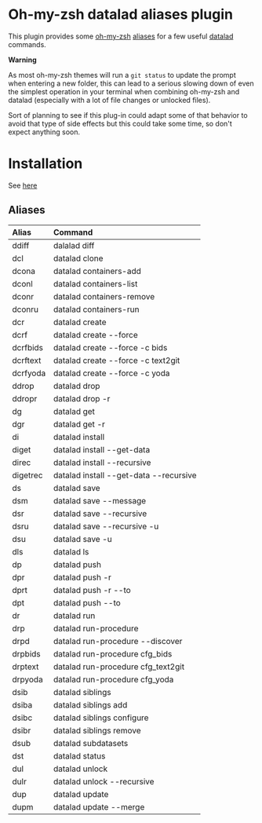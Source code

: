 # Oh-my-zsh datalad aliases plugin

This plugin provides some [oh-my-zsh](https://ohmyz.sh/) [aliases](#aliases) for
a few useful [datalad](http://handbook.datalad.org/en/latest/index.html#)
commands.

**Warning**

As most oh-my-zsh themes will run a `git status` to update the prompt when entering a new folder, this can lead to a serious slowing down of even the simplest operation in your terminal when combining oh-my-zsh and datalad (especially with a lot of file changes or unlocked files).

Sort of planning to see if this plug-in could adapt some of that behavior to avoid that type of side effects but this could take some time, so don't expect anything soon.

# Installation

See [here](./datalad/README.md#installation)

## Aliases

| Alias    | Command                                |
| :------- | :------------------------------------- |
| ddiff    | dalalad diff                           |
| dcl      | datalad clone                          |
| dcona    | datalad containers-add                 |
| dconl    | datalad containers-list                |
| dconr    | datalad containers-remove              |
| dconru   | datalad containers-run                 |
| dcr      | datalad create                         |
| dcrf     | datalad create --force                 |
| dcrfbids | datalad create --force -c bids         |
| dcrftext | datalad create --force -c text2git     |
| dcrfyoda | datalad create --force -c yoda         |
| ddrop    | datalad drop                           |
| ddropr   | datalad drop -r                        |
| dg       | datalad get                            |
| dgr      | datalad get -r                         |
| di       | datalad install                        |
| diget    | datalad install --get-data             |
| direc    | datalad install --recursive            |
| digetrec | datalad install --get-data --recursive |
| ds       | datalad save                           |
| dsm      | datalad save --message                 |
| dsr      | datalad save --recursive               |
| dsru     | datalad save --recursive -u            |
| dsu      | datalad save -u                        |
| dls      | datalad ls                             |
| dp       | datalad push                           |
| dpr      | datalad push -r                        |
| dprt     | datalad push -r --to                   |
| dpt      | datalad push --to                      |
| dr       | datalad run                            |
| drp      | datalad run-procedure                  |
| drpd     | datalad run-procedure --discover       |
| drpbids  | datalad run-procedure cfg_bids         |
| drptext  | datalad run-procedure cfg_text2git     |
| drpyoda  | datalad run-procedure cfg_yoda         |
| dsib     | datalad siblings                       |
| dsiba    | datalad siblings add                   |
| dsibc    | datalad siblings configure             |
| dsibr    | datalad siblings remove                |
| dsub     | datalad subdatasets                    |
| dst      | datalad status                         |
| dul      | datalad unlock                         |
| dulr     | datalad unlock --recursive             |
| dup      | datalad update                         |
| dupm     | datalad update --merge                 |
